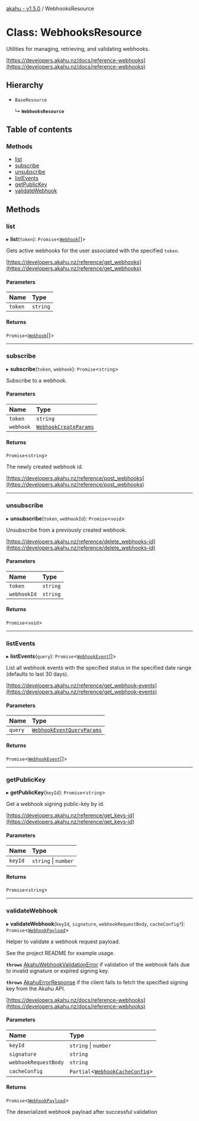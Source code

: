[akahu - v1.5.0](../README.md) / WebhooksResource

# Class: WebhooksResource

Utilities for managing, retrieving, and validating webhooks.

[https://developers.akahu.nz/docs/reference-webhooks](https://developers.akahu.nz/docs/reference-webhooks)

## Hierarchy

- `BaseResource`

  ↳ **`WebhooksResource`**

## Table of contents

### Methods

- [list](WebhooksResource.md#list)
- [subscribe](WebhooksResource.md#subscribe)
- [unsubscribe](WebhooksResource.md#unsubscribe)
- [listEvents](WebhooksResource.md#listevents)
- [getPublicKey](WebhooksResource.md#getpublickey)
- [validateWebhook](WebhooksResource.md#validatewebhook)

## Methods

### list

▸ **list**(`token`): `Promise`<[`Webhook`](../README.md#webhook)[]\>

Gets active webhooks for the user associated with the specified `token`.

[https://developers.akahu.nz/reference/get_webhooks](https://developers.akahu.nz/reference/get_webhooks)

#### Parameters

| Name | Type |
| :------ | :------ |
| `token` | `string` |

#### Returns

`Promise`<[`Webhook`](../README.md#webhook)[]\>

___

### subscribe

▸ **subscribe**(`token`, `webhook`): `Promise`<`string`\>

Subscribe to a webhook.

#### Parameters

| Name | Type |
| :------ | :------ |
| `token` | `string` |
| `webhook` | [`WebhookCreateParams`](../README.md#webhookcreateparams) |

#### Returns

`Promise`<`string`\>

The newly created webhook id.

[https://developers.akahu.nz/reference/post_webhooks](https://developers.akahu.nz/reference/post_webhooks)

___

### unsubscribe

▸ **unsubscribe**(`token`, `webhookId`): `Promise`<`void`\>

Unsubscribe from a previously created webhook.

[https://developers.akahu.nz/reference/delete_webhooks-id](https://developers.akahu.nz/reference/delete_webhooks-id)

#### Parameters

| Name | Type |
| :------ | :------ |
| `token` | `string` |
| `webhookId` | `string` |

#### Returns

`Promise`<`void`\>

___

### listEvents

▸ **listEvents**(`query`): `Promise`<[`WebhookEvent`](../README.md#webhookevent)[]\>

List all webhook events with the specified status in the specified date
range (defaults to last 30 days).

[https://developers.akahu.nz/reference/get_webhook-events](https://developers.akahu.nz/reference/get_webhook-events)

#### Parameters

| Name | Type |
| :------ | :------ |
| `query` | [`WebhookEventQueryParams`](../README.md#webhookeventqueryparams) |

#### Returns

`Promise`<[`WebhookEvent`](../README.md#webhookevent)[]\>

___

### getPublicKey

▸ **getPublicKey**(`keyId`): `Promise`<`string`\>

Get a webhook signing public-key by id.

[https://developers.akahu.nz/reference/get_keys-id](https://developers.akahu.nz/reference/get_keys-id)

#### Parameters

| Name | Type |
| :------ | :------ |
| `keyId` | `string` \| `number` |

#### Returns

`Promise`<`string`\>

___

### validateWebhook

▸ **validateWebhook**(`keyId`, `signature`, `webhookRequestBody`, `cacheConfig?`): `Promise`<[`WebhookPayload`](../README.md#webhookpayload)\>

Helper to validate a webhook request payload.

See the project README for example usage.

**`throws`** [AkahuWebhookValidationError](AkahuWebhookValidationError.md)
if validation of the webhook fails due to invalid signature or expired signing key.

**`throws`** [AkahuErrorResponse](AkahuErrorResponse.md)
if the client fails to fetch the specified signing key from the Akahu API.

[https://developers.akahu.nz/docs/reference-webhooks](https://developers.akahu.nz/docs/reference-webhooks)

#### Parameters

| Name | Type |
| :------ | :------ |
| `keyId` | `string` \| `number` |
| `signature` | `string` |
| `webhookRequestBody` | `string` |
| `cacheConfig` | `Partial`<[`WebhookCacheConfig`](../README.md#webhookcacheconfig)\> |

#### Returns

`Promise`<[`WebhookPayload`](../README.md#webhookpayload)\>

The deserialized webhook payload after successful validation
